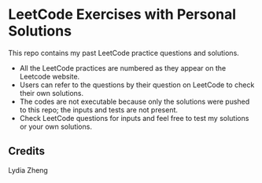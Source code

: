 # LeetCode Exercises with Personal Solutions

This repo contains my past LeetCode practice questions and solutions.
  - All the LeetCode practices are numbered as they appear on the Leetcode website.
  - Users can refer to the questions by their question on LeetCode to check their own solutions.
  - The codes are not executable because only the solutions were pushed to this repo; the inputs and tests are not present.
  - Check LeetCode questions for inputs and feel free to test my solutions or your own solutions.

## Credits
Lydia Zheng
